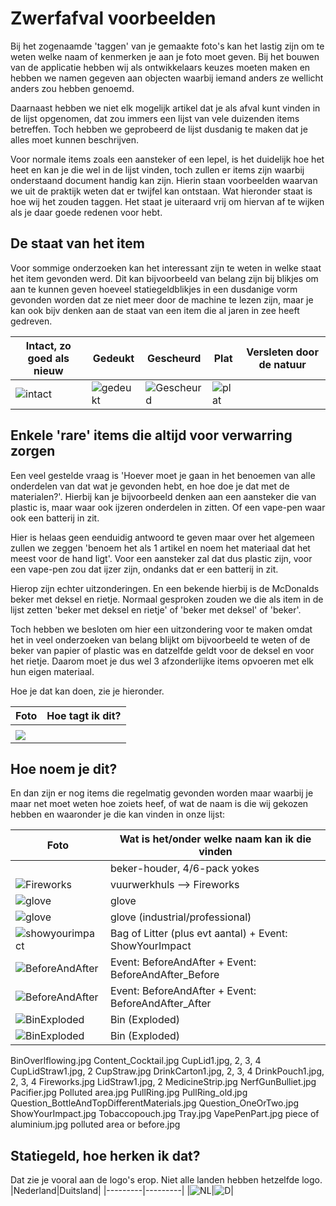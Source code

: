# Zwerfafval voorbeelden

Bij het zogenaamde 'taggen' van je gemaakte foto's kan het lastig zijn om te weten welke naam of kenmerken je aan je foto moet geven. Bij het bouwen van de applicatie hebben wij als ontwikkelaars keuzes moeten maken en hebben we namen gegeven aan objecten waarbij iemand anders ze wellicht anders zou hebben genoemd.

Daarnaast hebben we niet elk mogelijk artikel dat je als afval kunt vinden in de lijst opgenomen, dat zou immers een lijst van vele duizenden items betreffen. Toch hebben we geprobeerd de lijst dusdanig te maken dat je alles moet kunnen beschrijven.

Voor normale items zoals een aansteker of een lepel, is het duidelijk hoe het heet en kan je die wel in de lijst vinden, toch zullen er items zijn waarbij onderstaand document handig kan zijn. Hierin staan voorbeelden waarvan we uit de praktijk weten dat er twijfel kan ontstaan. Wat hieronder staat is hoe wij het zouden taggen. Het staat je uiteraard vrij om hiervan af te wijken als je daar goede redenen voor hebt.

## De staat van het item
Voor sommige onderzoeken kan het interessant zijn te weten in welke staat het item gevonden werd. Dit kan bijvoorbeeld van belang zijn bij blikjes om aan te kunnen geven hoeveel statiegeldblikjes in een dusdanige vorm gevonden worden dat ze niet meer door de machine te lezen zijn, maar je kan ook bijv denken aan de staat van een item die al jaren in zee heeft gedreven.

|Intact, zo goed als nieuw|Gedeukt|Gescheurd|Plat|Versleten door de natuur|
|-------------------------|-------|---------|----|------------------------|
|![intact](assets/images/examples/State_intact.jpg)|![gedeukt](assets/images/examples/State_dented.jpg)|![Gescheurd](assets/images/examples/State_shredded.jpg)|![plat](assets/images/examples/State_flat.jpg)|

## Enkele 'rare' items die altijd voor verwarring zorgen
Een veel gestelde vraag is 'Hoever moet je gaan in het benoemen van alle onderdelen van dat wat je gevonden hebt, en hoe doe je dat met de materialen?'. Hierbij kan je bijvoorbeeld denken aan een aansteker die van plastic is, maar waar ook ijzeren onderdelen in zitten. Of een vape-pen waar ook een batterij in zit.

Hier is helaas geen eenduidig antwoord te geven maar over het algemeen zullen we zeggen 'benoem het als 1 artikel en noem het materiaal dat het meest voor de hand ligt'. Voor een aansteker zal dat dus plastic zijn, voor een vape-pen zou dat ijzer zijn, ondanks dat er een batterij in zit.

Hierop zijn echter uitzonderingen. En een bekende hierbij is de McDonalds beker met deksel en rietje.
Normaal gesproken zouden we die als item in de lijst zetten 'beker met deksel en rietje' of 'beker met deksel' of 'beker'.

Toch hebben we besloten om hier een uitzondering voor te maken omdat het in veel onderzoeken van belang blijkt om bijvoorbeeld te weten of de beker van papier of plastic was en datzelfde geldt voor de deksel en voor het rietje. Daarom moet je dus wel 3 afzonderlijke items opvoeren met elk hun eigen materiaal.

Hoe je dat kan doen, zie je hieronder.

|Foto                                         |Hoe tagt ik dit?                             |
|---------------------------------------------|---------------------------------------------|
|                                             ||
|![](assets/images/examples/huls-vuurwerk.jpg)||

## Hoe noem je dit?
En dan zijn er nog items die regelmatig gevonden worden maar waarbij je maar net moet weten hoe zoiets heef, of wat de naam is die wij gekozen hebben en waaronder je die kan vinden in onze lijst:

|Foto                                                   |Wat is het/onder welke naam kan ik die vinden|
|-------------------------------------------------------|---------------------------------------------|
|                                                       |beker-houder, 4/6-pack yokes|
|![Fireworks](assets/images/examples/huls-vuurwerk.jpg) |vuurwerkhuls --> Fireworks|
|![glove](assets/images/examples/glove.jpg)             |glove|
|![glove](assets/images/examples/glove_professional.jpg)|glove (industrial/professional)|
|![showyourimpact](assets/images/examples/BagOfLitter.jpg)|Bag of Litter (plus evt aantal) + Event: ShowYourImpact|
|![BeforeAndAfter](assets/images/examples/BeforeAndAfter_Before.jpg)|Event: BeforeAndAfter + Event: BeforeAndAfter_Before|
|![BeforeAndAfter](assets/images/examples/BeforeAndAfter_After.jpg)|Event: BeforeAndAfter + Event: BeforeAndAfter_After|
|![BinExploded](assets/images/examples/BinExploded1.jpg)|Bin (Exploded)|
|![BinExploded](assets/images/examples/BinExploded2.jpg)|Bin (Exploded)|

BinOverlflowing.jpg
Content_Cocktail.jpg
CupLid1.jpg, 2, 3, 4
CupLidStraw1.jpg, 2
CupStraw.jpg
DrinkCarton1.jpg, 2, 3, 4
DrinkPouch1.jpg, 2, 3, 4
Fireworks.jpg
LidStraw1.jpg, 2
MedicineStrip.jpg
NerfGunBulliet.jpg
Pacifier.jpg
Polluted area.jpg
PullRing.jpg
PullRing_old.jpg
Question_BottleAndTopDifferentMaterials.jpg
Question_OneOrTwo.jpg
ShowYourImpact.jpg
Tobaccopouch.jpg
Tray.jpg
VapePenPart.jpg
piece of aluminium.jpg
polluted area or before.jpg



## Statiegeld, hoe herken ik dat?
Dat zie je vooral aan de logo's erop. Niet alle landen hebben hetzelfde logo.
|Nederland|Duitsland|
|---------|---------|
|![NL](assets/images/examples/Deposit_Netherlands.jpg)|![D](assets/images/examples/Deposit_Germany.jpg)|
